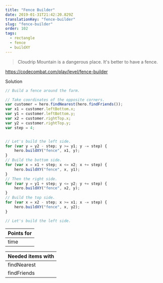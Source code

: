 ```yaml
---
title: "Fence Builder"
date: 2019-01-31T21:42:20.829Z
translationKey: "fence-builder"
slug: "fence-builder"
order: 102
tags:
  - rectangle 
  - fence
  - buildXY  
---
```


> Cloudrip Mountain is a dangerous place. It's better to have a fence.

https://codecombat.com/play/level/fence-builder

Solution

```javascript
// Build a fence around the farm.

// Take coordinates of the opposite corners.
var customer = hero.findNearest(hero.findFriends());
var x1 = customer.leftBottom.x;
var y1 = customer.leftBottom.y;
var x2 = customer.rightTop.x;
var y2 = customer.rightTop.y;
var step = 4;


// Let's build the left side.
for (var y = y2 - step; y >= y1; y -= step) {
    hero.buildXY("fence", x1, y);
}
// Build the bottom side.
for (var x = x1 + step; x <= x2; x += step) {
    hero.buildXY("fence", x, y1);
}
// Then the right side.
for (var y = y1 + step; y <= y2; y += step) {
    hero.buildXY("fence", x2, y);
}
// Build the top side.
for (var x = x2 - step; x >= x1; x -= step) {
    hero.buildXY("fence", x, y2);
}

// Let's build the left side.


```

Points for |
--- |
time |

Needed items with |
--- |
findNearest |
findFriends |


